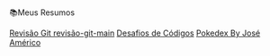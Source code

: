 📚Meus Resumos

[Revisão Git revisão-git-main](https://github.com/joseamerico-git/BootCamp/tree/main/revisao-git-main)
[Desafios de Códigos](https://github.com/joseamerico-git/BootCamp/tree/main/desafios-logica-pensamento-computacional-main/desafios-logica-pensamento-computacional-main)
[Pokedex By José Américo](https://github.com/joseamerico-git/BootCamp/tree/main/js-developer-pokedex-joseamerico-git)